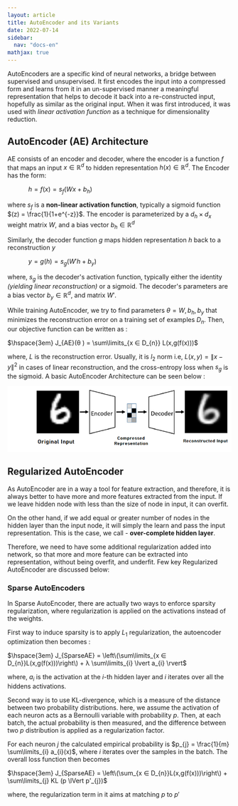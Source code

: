```yaml
---
layout: article
title: AutoEncoder and its Variants
date: 2022-07-14
sidebar:
  nav: "docs-en"
mathjax: true
---
```


AutoEncoders are a specific kind of neural networks, a bridge between supervised and unsupervised. It first encodes the input into a compressed form and learns from it in an un-supervised manner a meaningful representation that helps to decode it back into a re-constructed input, hopefully as similar as the original input. When it was first introduced, it was used with _linear activation function_ as a technique for dimensionality reduction.

## AutoEncoder (AE) Architecture

AE consists of an encoder and decoder, where the encoder is a function $f$ that maps an input $x ∈ \mathbb{R}^d$ to hidden representation $h(x) ∈ \mathbb{R}^d$. The Encoder has the form:

$\hspace{3em} h = f(x) = s_{f}(Wx + b_{h})$

where $s_{f}$ is a __non-linear activation function__, typically a sigmoid function $(z) = \frac{1}{1+e^{-z}}$. The encoder is parameterized by a $d_{h} × d_{x}$ weight matrix $W$, and a bias vector $b_{h} ∈ \mathbb{R}^d$

Similarly, the decoder function $g$ maps hidden representation $h$ back to a reconstruction $y$

$\hspace{3em} y = g(h) = s_{g}(W'h + b_{y})$

where, $s_{g}$ is the decoder's activation function, typically either the identity _(yielding linear reconstruction)_ or a sigmoid. The decoder's parameters are a bias vector $b_{y} ∈ \mathbb{R}^d$, and matrix $W'$.

While training AutoEncoder, we try to find parameters $θ  = {W,b_{h},b_{y}}$ that minimizes the reconstruction error on a training set of examples $D_{n}$. Then, our objective function can be written as :

$\hspace{3em} J_{AE}(θ ) = \sum\limits_{x ∈ D_{n}} L(x,g(f(x)))$

where, $L$ is the reconstruction error. Usually, it is $l_{2}$ norm i.e, $L(x,y) = \lVert x-y \rVert^2$ in cases of linear reconstruction, and the cross-entropy loss when $s_{g}$ is the sigmoid. A basic AutoEncoder Architecture can be seen below :

![AutoEn](/assets/img/autoen.png)

## Regularized AutoEncoder

As AutoEncoder are in a way a tool for feature extraction, and therefore, it is always better to have more and more features extracted from the input. If we leave hidden node with less than the size of node in input, it can overfit.

On the other hand, if we add equal or greater number of nodes in the hidden layer than the input node, it will simply the learn and pass the input representation. This is the case, we call - __over-complete hidden layer__.

Therefore, we need to have some additional regularization added into network, so that more and more feature can be extracted into representation, without being overfit, and underfit. Few key Regularized AutoEncoder are discussed below:

### Sparse AutoEncoders

In Sparse AutoEncoder, there are actually two ways to enforce sparsity regularization, where regularization is applied on the activations instead of the weights.

First way to induce sparsity is to apply $L_{1}$ regularization, the autoencoder optimization then becomes :


$\hspace{3em} J_{SparseAE} = \left\(\sum\limits_{x ∈ D_{n}}L(x,g(f(x)))\right\) + λ  \sum\limits_{i} \lvert a_{i} \rvert$

where, $a_{i}$ is the activation at the $i$-th hidden layer and $i$ iterates over all the hiddens activations.

Second way is to use KL-divergence, which is a measure of the distance between two probability distributions. here, we assume the activation of each neuron acts as a Bernoulli variable with probability $p$. Then, at each batch, the actual probability is then measured, and the difference between two $p$ distribution is applied as a regularization factor.

For each neuron $j$ the calculated empirical probability is $p_{j} = \frac{1}{m} \sum\limits_{i} a_{i}(x)$, where $i$ iterates over the samples in the batch. The overall loss function then becomes

$\hspace{3em} J_{SparseAE} = \left\(\sum_{x ∈ D_{n}}L(x,g(f(x)))\right\) + \sum\limits_{j} KL (p \lVert p'_{j})$

where, the regularization term in it aims at matching $p$ to $p'$